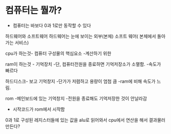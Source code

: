 # 컴퓨터는 뭘까?
* 컴퓨터는 바보다 0과 1로만 동작할 수 있다

하드웨어와 소프트웨어
하드웨어는 눈에 보이는 외부(본체)
소프트 웨어( 본체에서 돌아가는 서비스)

cpu가 하는것- 컴퓨터 구성물의 핵심요소
-계산하기 위한 

ram이 하는것 - 기억장치
-단, 컴퓨터전원을 종료하면 기억저장소가 소멸함.
-속도가 빠르다

하드디스크- 보고 기억창지
-단가가 저렴하고 용량이 엄첨 큼
-ram에 비해 속도가 느림.

rom -메인보드에 있는 기억창지
-전원을 종료해도 기억저장한 것이 안날라감
- 시작코드가 rom에서 시작함



0과 1로 구성된 레지스터들에 있는 값을 alu로 읽어와서
cpu에서 연산을 해서 결과물러 만든다?